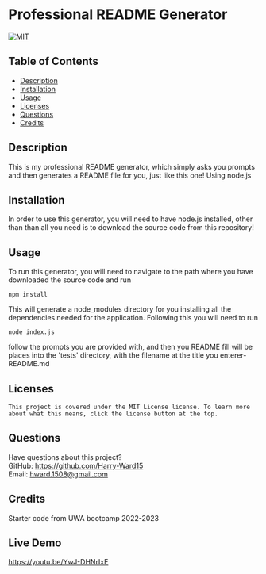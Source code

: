 # Professional README Generator
  [![MIT](https://img.shields.io/badge/License-MIT-yellow?style=for-the-badge)](https://opensource.org/licenses/MIT)

  ## Table of Contents
  * [Description](#description)
  * [Installation](#installation)
  * [Usage](#usage)
  * [Licenses](#licenses)
  * [Questions](#questions)
  * [Credits](#credits)

  ## Description
  This is my professional README generator, which simply asks you prompts and then generates a README file for you, just like this one! Using node.js

  ## Installation
  In order to use this generator, you will need to have node.js installed, other than than all you need is to download the source code from this repository!

  ## Usage
  To run this generator, you will need to navigate to the path where you have downloaded the source code and run 
  ```
  npm install
  ```
  This will generate a node_modules directory for you installing all the dependencies needed for the application. Following this you will need to run 
  ```
  node index.js
  ```
  follow the prompts you are provided with, and then you README fill will be places into the 'tests' directory, with the filename at the title you enterer-README.md

  ## Licenses
    This project is covered under the MIT License license. To learn more about what this means, click the license button at the top.

  ## Questions
  Have questions about this project?  
  GitHub: https://github.com/Harry-Ward15  
  Email: hward.1508@gmail.com

  ## Credits
  Starter code from UWA bootcamp 2022-2023

  ## Live Demo
  https://youtu.be/YwJ-DHNrIxE